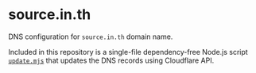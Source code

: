 # source.in.th

DNS configuration for `source.in.th` domain name.

Included in this repository is a single-file dependency-free Node.js script [`update.mjs`](update.mjs) that updates the DNS records using Cloudflare API.
